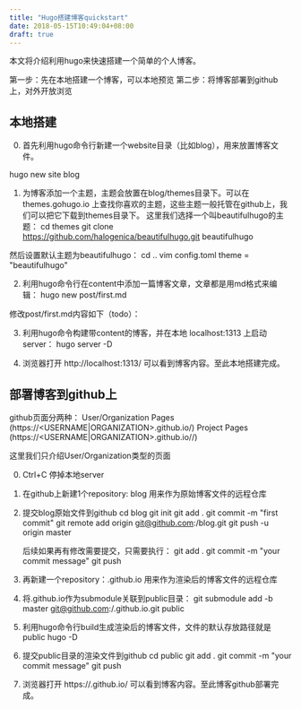 ```yaml
---
title: "Hugo搭建博客quickstart"
date: 2018-05-15T10:49:04+08:00
draft: true
---
```


本文将介绍利用hugo来快速搭建一个简单的个人博客。

 第一步：先在本地搭建一个博客，可以本地预览
 第二步：将博客部署到github上，对外开放浏览

## 本地搭建

 0. 首先利用hugo命令行新建一个website目录（比如blog），用来放置博客文件。

 hugo new site blog

 1. 为博客添加一个主题，主题会放置在blog/themes目录下。可以在 themes.gohugo.io 上查找你喜欢的主题，这些主题一般托管在github上，我们可以把它下载到themes目录下。
 这里我们选择一个叫beautifulhugo的主题：
 cd themes
 git clone https://github.com/halogenica/beautifulhugo.git beautifulhugo

 然后设置默认主题为beautifulhugo：
 cd ..
 vim config.toml
 theme = "beautifulhugo"

 2. 利用hugo命令行在content中添加一篇博客文章，文章都是用md格式来编辑：
 hugo new post/first.md

 修改post/first.md内容如下（todo）：


 3. 利用hugo命令构建带content的博客，并在本地 localhost:1313 上启动server：
 hugo server -D

 4. 浏览器打开 http://localhost:1313/ 可以看到博客内容。至此本地搭建完成。


## 部署博客到github上
 github页面分两种：
 User/Organization Pages (https://<USERNAME|ORGANIZATION>.github.io/)
 Project Pages (https://<USERNAME|ORGANIZATION>.github.io/<PROJECT>/)

 这里我们只介绍User/Organization类型的页面
 
0. Ctrl+C 停掉本地server

1. 在github上新建1个repository: blog 用来作为原始博客文件的远程仓库

2. 提交blog原始文件到github
   cd blog
   git init
   git add .
   git commit -m "first commit"
   git remote add origin git@github.com:<USERNAME>/blog.git
   git push -u origin master

   后续如果再有修改需要提交，只需要执行：
   git add .
   git commit -m "your commit message"
   git push


4. 再新建一个repository：<USERNAME>.github.io 用来作为渲染后的博客文件的远程仓库

5. 将<USERNAME>.github.io作为submodule关联到public目录：
	git submodule add -b master git@github.com:<USERNAME>/<USERNAME>.github.io.git public

6. 利用hugo命令行build生成渲染后的博客文件，文件的默认存放路径就是public
   hugo -D


7. 提交public目录的渲染文件到github
	cd public
	git add .
	git commit -m "your commit message"
	git push

8. 浏览器打开 https://<USERNAME>.github.io/ 可以看到博客内容。至此博客github部署完成。








